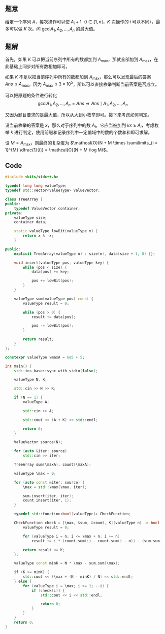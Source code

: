 ## 题意
给定一个序列 $A$，每次操作可以使 $A_i + 1$（$i \in \left[1, n\right]$，$K$ 次操作的 $i$ 可以不同），最多可以做 $K$ 次。问 $\gcd{A_1, A_2, ..., A_n}$ 的最大值。

## 题解
首先，如果 $K$ 可以把当前序列中所有的数都加到 $A_{\max}$，那就全部加到 $A_{\max}$，在此基础上同步对所有数相加即可。

如果 $K$ 不足以把当前序列中所有的数都加到 $A_{\max}$，那么可以发现最后的答案 $Ans \le A_{\max}$，因为 $A_{\max} \le 3 \times 10^5$，所以可以直接枚举判断当前答案是否成立。

可以把原题的条件进行转化
$$\gcd{A_1, A_2, ..., A_n} = Ans \Rightarrow Ans \mid {A_1, A_2, ..., A_n}$$

又因为题目要求的是最大值，所以从大到小枚举即可。接下来考虑如何判定。

设当前枚举的答案是 $x$，那么对于序列中的数 $A_i$，它应当被加到 $kx \ge A_i$，考虑枚举 $k$ 进行判定，使用前缀和记录序列中一定值域中的数的个数和和即可求解。

设 $M = A_{\max}$，则最终的复杂度为 $\mathcal{O}(N + M \times \sum\limits_{i = 1}^{M} \dfrac{1}{i}) = \mathcal{O}(N + M \log M)$。

## Code
```cpp
#include <bits/stdc++.h>

typedef long long valueType;
typedef std::vector<valueType> ValueVector;

class TreeArray {
public:
    typedef ValueVector container;
private:
    valueType size;
    container data;

    static valueType lowBit(valueType x) {
        return x & -x;
    }

public:
    explicit TreeArray(valueType n) : size(n), data(size + 1, 0) {};

    void insert(valueType pos, valueType key) {
        while (pos < size) {
            data[pos] += key;

            pos += lowBit(pos);
        }
    }

    valueType sum(valueType pos) const {
        valueType result = 0;

        while (pos > 0) {
            result += data[pos];

            pos -= lowBit(pos);
        }

        return result;
    }
};

constexpr valueType \maxA = 6e5 + 5;

int main() {
    std::ios_base::sync_with_stdio(false);

    valueType N, K;

    std::cin >> N >> K;

    if (N == 1) {
        valueType A;

        std::cin >> A;

        std::cout << (A + K) << std::endl;

        return 0;
    }

    ValueVector source(N);

    for (auto &iter: source)
        std::cin >> iter;

    TreeArray sum(\maxA), count(\maxA);

    valueType \max = 0;

    for (auto const &iter: source) {
        \max = std::\max(\max, iter);

        sum.insert(iter, iter);
        count.insert(iter, 1);
    }

    typedef std::function<bool(valueType)> CheckFunction;

    CheckFunction check = [\max, &sum, &count, K](valueType n) -> bool {
        valueType result = 0;

        for (valueType i = n; i <= \max + n; i += n)
            result += i * (count.sum(i) - count.sum(i - n)) - (sum.sum(i) - sum.sum(i - n));

        return result <= K;
    };

    valueType const minK = N * \max - sum.sum(\max);

    if (K >= minK) {
        std::cout << (\max + (K - minK) / N) << std::endl;
    } else {
        for (valueType i = \max; i >= 1; --i) {
            if (check(i)) {
                std::cout << i << std::endl;

                return 0;
            }
        }
    }
    return 0;
}
```